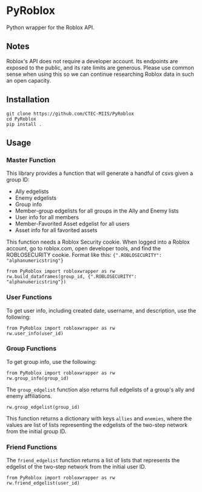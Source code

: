 # PyRoblox
Python wrapper for the Roblox API.

## Notes
Roblox's API does not require a developer account. Its endpoints are exposed to the public, and its rate limits are generous. Please use common sense when using this so we can continue researching Roblox data in such an open capacity.

## Installation

```
git clone https://github.com/CTEC-MIIS/PyRoblox
cd PyRoblox
pip install .
```

## Usage
### Master Function
This library provides a function that will generate a handful of csvs given a group ID:
* Ally edgelists 
* Enemy edgelists
* Group info
* Member-group edgelists for all groups in the Ally and Enemy lists
* User info for all members
* Member-Favorited Asset edgelist for all users
* Asset info for all favorited assets

This function needs a Roblox Security cookie. When logged into a Roblox account, go to roblox.com, open developer tools, and find the ROBLOSECURITY cookie. Format like this: `{".ROBLOSECURITY": "alphanumericstring"}`

```
from PyRoblox import robloxwrapper as rw
rw.build_dataframes(group_id, {".ROBLOSECURITY": "alphanumericstring"})
```

### User Functions

To get user info, including created date, username, and description, use the following:

```
from PyRoblox import robloxwrapper as rw
rw.user_info(user_id)
```

### Group Functions

To get group info, use the following:

```
from PyRoblox import robloxwrapper as rw
rw.group_info(group_id)
```

The `group_edgelist` function also returns full edgelists of a group's ally and enemy affiliations. 

```
rw.group_edgelist(group_id)
```

This function returns a dictionary with keys `allies` and `enemies`, where the values are list of lists representing the edgelists of the two-step network from the initial group ID.

### Friend Functions

The `friend_edgelist` function returns a list of lists that represents the edgelist of the two-step network from the initial user ID. 

```
from PyRoblox import robloxwrapper as rw
rw.friend_edgelist(user_id)
```
